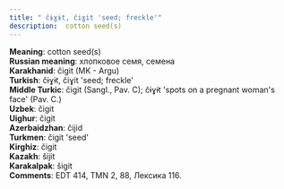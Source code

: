 ```yaml
---
title: " čɨɣɨt, čiɣit 'seed; freckle'"
description:  cotton seed(s)
---
```


<strong>Meaning</strong>:  cotton seed(s)<br>
<strong>Russian meaning</strong>:  хлопковое семя, семена<br>
<strong>Karakhanid</strong>:  čigit (MK - Argu)<br>
<strong>Turkish</strong>:  čɨɣɨt, čiɣit 'seed; freckle'<br>
<strong>Middle Turkic</strong>:  čigit (Sangl., Pav. C); čɨɣɨt 'spots on a pregnant woman's face' (Pav. C.)<br>
<strong>Uzbek</strong>:  čigit<br>
<strong>Uighur</strong>:  čigit<br>
<strong>Azerbaidzhan</strong>:  čijid<br>
<strong>Turkmen</strong>:  čigit 'seed'<br>
<strong>Kirghiz</strong>:  čigit<br>
<strong>Kazakh</strong>:  šijit<br>
<strong>Karakalpak</strong>:  šigit<br>
<strong>Comments</strong>:  EDT 414, TMN 2, 88, Лексика 116.<br>


